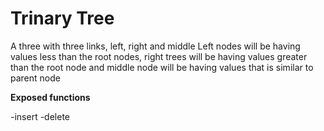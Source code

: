 # Trinary Tree

A three with three links, left, right and middle
Left nodes will be having values less than the root nodes, right trees will be having values greater than the root node and middle node will be having values that is similar to parent node


**Exposed functions**

-insert
-delete

